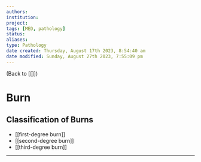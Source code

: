 ```yaml
---
authors: 
institution: 
project: 
tags: [MED, pathology]
status: 
aliases: 
type: Pathology
date created: Thursday, August 17th 2023, 8:54:40 am
date modified: Sunday, August 27th 2023, 7:55:09 pm
---
```


(Back to [[]])

# Burn

## Classification of Burns
- [[first-degree burn]]
- [[second-degree burn]]
- [[third-degree burn]]

---
